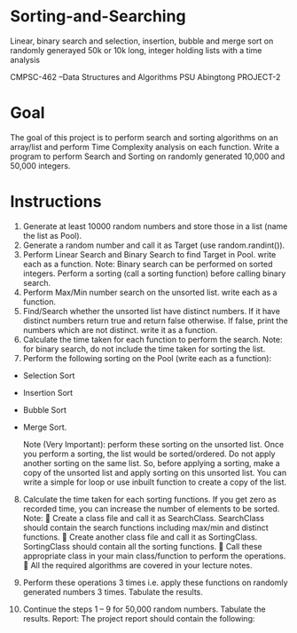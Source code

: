 # Sorting-and-Searching
Linear, binary search and selection, insertion, bubble and merge sort on randomly generayed 50k or 10k long, integer holding lists with a time analysis

CMPSC-462 –Data Structures and Algorithms
PSU Abingtong
PROJECT-2

# Goal
The goal of this project is to perform search and sorting algorithms on an array/list and 
perform Time Complexity analysis on each function.
Write a program to perform Search and Sorting on randomly generated 10,000 and 50,000 
integers. 
# Instructions
1. Generate at least 10000 random numbers and store those in a list (name the list as 
Pool). 
2. Generate a random number and call it as Target (use random.randint()).
3. Perform Linear Search and Binary Search to find Target in Pool. write each as a function.
Note: Binary search can be performed on sorted integers. Perform a sorting (call a 
sorting function) before calling binary search.
4. Perform Max/Min number search on the unsorted list. write each as a function.
5. Find/Search whether the unsorted list have distinct numbers. If it have distinct numbers 
return true and return false otherwise.  If false, print the numbers which are not 
distinct. write it as a function.
6. Calculate the time taken for each function to perform the search. Note: for binary 
search, do not include the time taken for sorting the list.  
7. Perform the following sorting on the Pool (write each as a function):
  * Selection Sort
  * Insertion Sort
  * Bubble Sort
  * Merge Sort.
  
     Note  (Very  Important):  perform  these  sorting  on  the  unsorted  list.  Once  you  perform  a 
sorting,  the  list  would  be  sorted/ordered.  Do  not  apply  another  sorting  on  the  same  list.  So, 
before  applying  a  sorting,  make  a  copy  of  the  unsorted  list  and  apply  sorting  on  this  unsorted 
list. You can write a simple for loop or use inbuilt function to create a copy of the list.

8. Calculate the time taken for each sorting functions. If you get zero as recorded time, you 
can increase the number of elements to be sorted.   
Note:
 Create a class file and call it as SearchClass. SearchClass should contain the search 
functions including max/min and distinct functions.
 Create another class file and call it as SortingClass. SortingClass should contain all the 
sorting functions. 
 Call these appropriate class in your main class/function to perform the operations.
 All the required algorithms are covered in your lecture notes.

9. Perform these operations 3 times i.e. apply these functions on randomly generated 
numbers 3 times.  Tabulate the results.

10. Continue the steps 1 – 9 for 50,000 random numbers. Tabulate the results.
Report:    The project report should contain the following:
